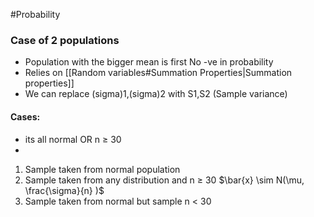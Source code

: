 #Probability 
### Case of 2 populations
- Population with the bigger mean is first
  No -ve in probability
-   Relies on [[Random variables#Summation Properties|Summation properties]]
- We can replace (sigma)1,(sigma)2 with S1,S2 (Sample variance)
#### Cases:
- its all normal OR n ≥ 30
- 
1. Sample taken from normal population
2. Sample taken from any distribution and n ≥ 30
   $\bar{x} \sim N(\mu, \frac{\sigma}{n} )$
3. Sample taken from normal but sample n < 30


